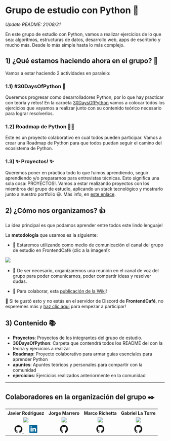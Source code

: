 # Grupo de estudio con Python 🐍

*Update README: 21/08/21*

En este grupo de estudio con Python, vamos a realizar ejercicios de lo que sea: algoritmos, estructuras de datos, desarrollo web, apps de escritorio y mucho más. Desde lo más simple hasta lo más complejo.

## 1) ¿Qué estamos haciendo ahora en el grupo? 🤔
Vamos a estar haciendo 2 actividades en paralelo:

### 1.1) #30DaysOfPython 📆
Queremos progresar como desarrolladores Python, por lo que hay practicar con teoría y retos! En la carpeta [30DaysOfPython](./30DaysOfPython) vamos a colocar todos los ejercicios que vayamos a realizar junto con su contenido teórico necesario para lograr resolverlos.

### 1.2) Roadmap de Python 🚴‍♂️
Este es un proyecto colaborativo en cual todos pueden participar. Vamos a crear una Roadmap de Python para que todos puedan seguir el camino del ecosistema de Python.

### 1.3) ✨ Proyectos! ✨
Queremos poner en práctica todo lo que fuimos aprendiendo, seguir aprendiendo y/o prepararnos para entrevistas técnicas. Esto significa una sola cosa: PROYECTOS!. Vamos a estar realizando proyectos con los miembros del grupo de estudio, aplicando un stack tecnológico y mostrarlo junto a nuestro portfolio 😃. Más info, en [este enlace](./proyectos).


## 2) ¿Cómo nos organizamos? 👍
La idea principal es que podamos aprender entre todos este lindo lenguaje!

La **metodología** que usamos es la siguiente:
- 📢 Estaremos utilizando como medio de comunicación el canal del grupo de estudio en FrontendCafé (clic a la imagen!):

<a href="https://discord.gg/frontendcafe" align="center"><img src="imgs\channel-discord.jpg" /></a>

- 📢 De ser necesario, organizaremos una reunión en el canal de voz del grupo para poder comunicarnos, poder compartir ideas y resolver dudas.

- 📢 Para colaborar, esta [publicación de la Wiki](https://github.com/frontendcafe/py-study-group/wiki/Colaborar)!


🐍 Si te gustó esto y no estás en el servidor de Discord de **FrontendCafé**, no esperemes más y [haz clic aquí](https://discord.gg/frontendcafe) para empezar a participar!


## 3) Contenido 📚
- **Proyectos**: Proyectos de los integrantes del grupo de estudio.
- **30DaysOfPython**: Carpeta que contendrá todos los README del con la teoría y ejercicios a realizar
- **Roadmap**: Proyecto colaborativo para armar guías esenciales para aprender Python
- **apuntes**: Apuntes teóricos y personales para compartir con la comunidad
- **ejercicios**: Ejercicios realizados anteriormente en la comunidad

---
## Colaboradores en la organización del grupo ✒️

<table align="center">
    <tr>
        <th>
            Javier Rodriguez
        </th>
        <th>
            Jorge Marrero
        </th>
        <th>
            Marco Richetta
        </th>
        <th>
            Gabriel La Torre
        </th>
    </tr>
    <tr>
        <td align="center">
            <img src="https://avatars.githubusercontent.com/u/68615684?v=4" width=130 />
        </td>
        <td align="center">
            <img src="https://avatars.githubusercontent.com/u/55320156?v=4" width=130 />
        </td>
        <td align="center">
            <img src="https://avatars.githubusercontent.com/u/19599150?v=4" width=130 />
        </td>
        <td align="center">
            <img src="https://avatars.githubusercontent.com/u/1574359?v=4" width=130 />
        </td>
    </tr>
    <tr>
        <td align="center">
            <a href="https://github.com/JaviCeRodriguez">
                <img src="imgs\icons\github.svg" width=25 />
            </a>&emsp;
            <a href="https://www.linkedin.com/in/rodriguezjavierc/">
                <img src="imgs\icons\linkedin.svg" width=25 />
            </a>
        </td>
        <td align="center">
            <a href="https://github.com/jorgemarrero"><img src="imgs\icons\github.svg" width=25 /></a>
        </td>
        <td align="center">
            <a href="https://github.com/marcorichetta">
                <img src="imgs\icons\github.svg" width=25 />
            </a>
        </td>
        <td align="center">
            <a href="https://github.com/shizus">
                <img src="imgs\icons\github.svg" width=25 />
            </a>
        </td>
    </tr>
</table>
